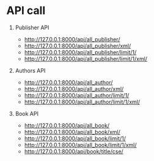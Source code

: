 

# API call

1. Publisher API
    + http://127.0.0.1:8000/api/all_publisher/
    + http://127.0.0.1:8000/api/all_publisher/xml/
    + http://127.0.0.1:8000/api/all_publisher/limit/1/
    + http://127.0.0.1:8000/api/all_publisher/limit/1/xml/


2. Authors API
    + http://127.0.0.1:8000/api/all_author/
    + http://127.0.0.1:8000/api/all_author/xml/
    + http://127.0.0.1:8000/api/all_author/limit/1/
    + http://127.0.0.1:8000/api/all_author/limit/1/xml/


3. Book API
    + http://127.0.0.1:8000/api/all_book/
    + http://127.0.0.1:8000/api/all_book/xml/
    + http://127.0.0.1:8000/api/all_book/limit/1/
    + http://127.0.0.1:8000/api/all_book/limit/1/xml/
    + http://127.0.0.1:8000/api/book/title/cse/


